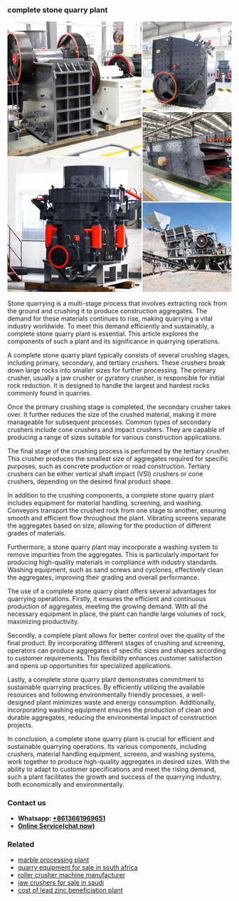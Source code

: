 <h3>complete stone quarry plant</h3><img src='1702953032.jpg' alt=''><p>Stone quarrying is a multi-stage process that involves extracting rock from the ground and crushing it to produce construction aggregates. The demand for these materials continues to rise, making quarrying a vital industry worldwide. To meet this demand efficiently and sustainably, a complete stone quarry plant is essential. This article explores the components of such a plant and its significance in quarrying operations.</p><p>A complete stone quarry plant typically consists of several crushing stages, including primary, secondary, and tertiary crushers. These crushers break down large rocks into smaller sizes for further processing. The primary crusher, usually a jaw crusher or gyratory crusher, is responsible for initial rock reduction. It is designed to handle the largest and hardest rocks commonly found in quarries.</p><p>Once the primary crushing stage is completed, the secondary crusher takes over. It further reduces the size of the crushed material, making it more manageable for subsequent processes. Common types of secondary crushers include cone crushers and impact crushers. They are capable of producing a range of sizes suitable for various construction applications.</p><p>The final stage of the crushing process is performed by the tertiary crusher. This crusher produces the smallest size of aggregates required for specific purposes, such as concrete production or road construction. Tertiary crushers can be either vertical shaft impact (VSI) crushers or cone crushers, depending on the desired final product shape.</p><p>In addition to the crushing components, a complete stone quarry plant includes equipment for material handling, screening, and washing. Conveyors transport the crushed rock from one stage to another, ensuring smooth and efficient flow throughout the plant. Vibrating screens separate the aggregates based on size, allowing for the production of different grades of materials.</p><p>Furthermore, a stone quarry plant may incorporate a washing system to remove impurities from the aggregates. This is particularly important for producing high-quality materials in compliance with industry standards. Washing equipment, such as sand screws and cyclones, effectively clean the aggregates, improving their grading and overall performance.</p><p>The use of a complete stone quarry plant offers several advantages for quarrying operations. Firstly, it ensures the efficient and continuous production of aggregates, meeting the growing demand. With all the necessary equipment in place, the plant can handle large volumes of rock, maximizing productivity.</p><p>Secondly, a complete plant allows for better control over the quality of the final product. By incorporating different stages of crushing and screening, operators can produce aggregates of specific sizes and shapes according to customer requirements. This flexibility enhances customer satisfaction and opens up opportunities for specialized applications.</p><p>Lastly, a complete stone quarry plant demonstrates commitment to sustainable quarrying practices. By efficiently utilizing the available resources and following environmentally friendly processes, a well-designed plant minimizes waste and energy consumption. Additionally, incorporating washing equipment ensures the production of clean and durable aggregates, reducing the environmental impact of construction projects.</p><p>In conclusion, a complete stone quarry plant is crucial for efficient and sustainable quarrying operations. Its various components, including crushers, material handling equipment, screens, and washing systems, work together to produce high-quality aggregates in desired sizes. With the ability to adapt to customer specifications and meet the rising demand, such a plant facilitates the growth and success of the quarrying industry, both economically and environmentally.</p><h3>Contact us</h3><ul><li><strong>Whatsapp:&nbsp;<a href="https://wa.me/8613661969651">+8613661969651</a></strong></li><li><a href="https://swt.shibang-china.com/?git&amp;zhl&amp;complete stone quarry plant"><strong>Online Service(chat now)</strong></a></li></ul><h3>Related</h3><ul><li><a href='marble processing plant.md'>marble processing plant</a></li><li><a href='quarry equipment for sale in south africa.md'>quarry equipment for sale in south africa</a></li><li><a href='roller crusher machine manufacturer.md'>roller crusher machine manufacturer</a></li><li><a href='jaw crushers for sale in saudi.md'>jaw crushers for sale in saudi</a></li><li><a href='cost of lead zinc beneficiation plant.md'>cost of lead zinc beneficiation plant</a></li></ul>
